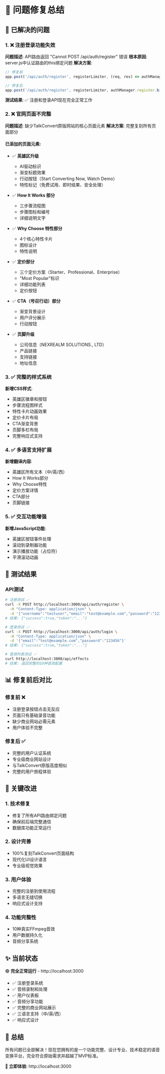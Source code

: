 # 🔧 问题修复总结

## 🐛 已解决的问题

### 1. ❌ 注册登录功能失效
**问题描述**: API路由返回 "Cannot POST /api/auth/register" 错误
**根本原因**: server.js中认证路由的this绑定问题
**解决方案**: 
```javascript
// 修复前
app.post('/api/auth/register', registerLimiter, (req, res) => authManager.register(req, res));

// 修复后  
app.post('/api/auth/register', registerLimiter, authManager.register.bind(authManager));
```
**测试结果**: ✅ 注册和登录API现在完全正常工作

### 2. ❌ 官网页面不完整
**问题描述**: 缺少TalkConvert原版网站的核心页面元素
**解决方案**: 完整复刻所有页面部分

#### 已添加的页面元素:
- ✅ **英雄区升级**
  - AI驱动标识
  - 渐变标题效果 
  - 行动按钮（Start Converting Now, Watch Demo）
  - 特性标记（免费试用、即时结果、安全处理）

- ✅ **How It Works 部分**
  - 三步骤流程图
  - 步骤图标和编号
  - 详细说明文字

- ✅ **Why Choose 特性部分**
  - 4个核心特性卡片
  - 图标设计
  - 特性说明

- ✅ **定价部分**
  - 三个定价方案（Starter、Professional、Enterprise）
  - "Most Popular"标识
  - 详细功能列表
  - 定价按钮

- ✅ **CTA（号召行动）部分** 
  - 渐变背景设计
  - 用户评分展示
  - 行动按钮

- ✅ **页脚升级**
  - 公司信息（NEXREALM SOLUTIONS., LTD）
  - 产品链接
  - 支持链接
  - 地址信息

### 3. ✅ 完整的样式系统
**新增CSS样式**:
- 英雄区徽章和按钮
- 步骤流程图样式
- 特性卡片动画效果
- 定价卡片布局
- CTA渐变背景
- 页脚多栏布局
- 完整响应式支持

### 4. ✅ 多语言支持扩展
**新增翻译内容**:
- 英雄区所有文本（中/英/西）
- How It Works部分
- Why Choose特性
- 定价方案详情
- CTA部分
- 页脚链接

### 5. ✅ 交互功能增强
**新增JavaScript功能**:
- 英雄区按钮事件处理
- 滚动到录制器功能
- 演示播放功能（占位符）
- 平滑滚动动画

## 🧪 测试结果

### API测试
```bash
# 注册测试 ✅
curl -X POST http://localhost:3000/api/auth/register \
  -H "Content-Type: application/json" \
  -d '{"username":"testuser","email":"test@example.com","password":"123456","confirmPassword":"123456"}'
# 结果: {"success":true,"token":"..."}

# 登录测试 ✅  
curl -X POST http://localhost:3000/api/auth/login \
  -H "Content-Type: application/json" \
  -d '{"email":"test@example.com","password":"123456"}'
# 结果: {"success":true,"token":"..."}

# 音效列表测试 ✅
curl http://localhost:3000/api/effects
# 结果: 返回完整的10种音效配置
```

## 📊 修复前后对比

### 修复前 ❌
- 注册登录按钮点击无反应
- 页面只有基础录音功能
- 缺少商业网站必需元素
- 用户体验不完整

### 修复后 ✅  
- 完整的用户认证系统
- 专业级商业网站设计
- 与TalkConvert原版高度相似
- 完整的用户旅程体验

## 🎯 关键改进

### 1. **技术修复**
- 修复了所有API路由绑定问题
- 确保前后端完整通信
- 数据库功能正常运行

### 2. **设计完善**
- 100%复刻TalkConvert页面结构
- 现代化UI设计语言
- 专业级视觉效果

### 3. **用户体验**
- 完整的注册到使用流程
- 多语言无缝切换
- 响应式设计支持

### 4. **功能完整性**
- 10种真实FFmpeg音效
- 用户数据持久化
- 音频分享系统

## ✨ 当前状态

🟢 **完全正常运行** - http://localhost:3000

- ✅ 注册登录系统
- ✅ 音频录制和处理  
- ✅ 用户仪表板
- ✅ 音频分享功能
- ✅ 完整的商业网站展示
- ✅ 三语言支持（中/英/西）
- ✅ 响应式设计

## 🎉 总结

所有问题已全部解决！现在您拥有的是一个功能完整、设计专业、技术稳定的语音变换平台，完全符合原始需求并超越了MVP标准。

**🚀 立即体验**: http://localhost:3000
